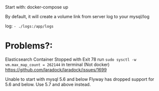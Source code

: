 Start with:
docker-compose up

By default, it will create a volume link from server log to your mysql/log

log: `- ./logs:/app/logs`


# Problems?:

Elasticsearch Container Stopped with Exit 78
run `sudo sysctl -w vm.max_map_count = 262144` in terminal (Not docker)
https://github.com/laradock/laradock/issues/1699

Unable to start with mysql 5.6 and below
Flyway has dropped support for 5.6 and below. Use 5.7 and above instead.

